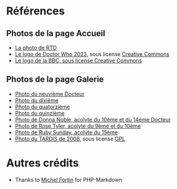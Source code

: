 # Références

## Photos de la page Accueil

-   [La photo de RTD](https://www.theguardian.com/media/2013/nov/19/russell-t-davies-gay-life-channel-4)
-   [Le logo de Doctor Who 2023](https://commons.wikimedia.org/wiki/File:Doctor_Who_Logo_2023.svg), sous license [Creative Commons](https://creativecommons.org/)
-   [Le logo de la BBC, sous license Creative Commons](https://en.wikipedia.org/wiki/Logo_of_the_BBC)

## Photos de la page Galerie

-   [Photo du neuvième Docteur](<https://en.wikipedia.org/wiki/File:Ninth_Doctor_(Doctor_Who).jpg>)
-   [Photo du dixième](<https://en.wikipedia.org/wiki/File:Tenth_Doctor_(Doctor_Who).jpg>)
-   [Photo du quatorzième](<https://en.wikipedia.org/wiki/File:Fourteenth_Doctor_(Doctor_Who).jpg>)
-   [Photo du quinzième](<https://en.wikipedia.org/wiki/File:Fifteenth_Doctor_(Doctor_Who).jpg>)
-   [Photo de Donna Noble, acolyte du 10ème et du 14ème Docteur](https://en.wikipedia.org/wiki/File:Donna_Noble.jpg)
-   [Photo de Rose Tyler, acolyte du 9ème et du 10ème](https://en.wikipedia.org/wiki/File:Rose_Tyler.jpg)
-   [Photo de Ruby Sunday, acolyte du 15ème](<https://en.wikipedia.org/wiki/File:Ruby_Sunday_(Doctor_Who).jpg>)
-   [Photo du TARDIS de 2008](https://commons.wikimedia.org/wiki/File:TARDIS1.jpg), sous license [GPL](https://www.gnu.org/licenses/gpl-3.0.en.html)

# Autres crédits

-   Thanks to [Michel Fortin](https://github.com/michelf) for PHP-Markdown
